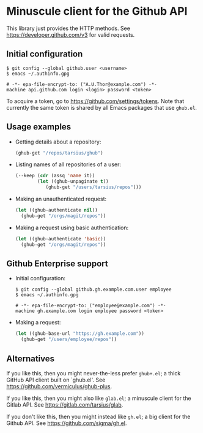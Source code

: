 Minuscule client for the Github API
===================================

This library just provides the HTTP methods.
See https://developer.github.com/v3 for valid requests.

Initial configuration
---------------------

```shell
$ git config --global github.user <username>
$ emacs ~/.authinfo.gpg
```

```
# -*- epa-file-encrypt-to: ("A.U.Thor@example.com") -*-
machine api.github.com login <login> password <token>
```

To acquire a token, go to https://github.com/settings/tokens.  Note
that currently the same token is shared by all Emacs packages that
use `ghub.el`.

Usage examples
--------------

* Getting details about a repository:

  ```lisp
  (ghub-get "/repos/tarsius/ghub")
  ```

* Listing names of all repositories of a user:

  ```lisp
  (--keep (cdr (assq 'name it))
          (let ((ghub-unpaginate t))
             (ghub-get "/users/tarsius/repos")))
  ```

* Making an unauthenticated request:

  ```lisp
  (let ((ghub-authenticate nil))
    (ghub-get "/orgs/magit/repos"))
  ```

* Making a request using basic authentication:

  ```lisp
  (let ((ghub-authenticate 'basic))
    (ghub-get "/orgs/magit/repos"))
  ```


Github Enterprise support
-------------------------

* Initial configuration:

  ```shell
  $ git config --global github.gh.example.com.user employee
  $ emacs ~/.authinfo.gpg
  ```

  ```
  # -*- epa-file-encrypt-to: ("employee@example.com") -*-
  machine gh.example.com login employee password <token>
  ```

* Making a request:

  ```lisp
  (let ((ghub-base-url "https://gh.example.com"))
    (ghub-get "/users/employee/repos"))
  ```

Alternatives
------------

If you like this, then you might never-the-less prefer `ghub+.el`;
a thick GitHub API client built on `ghub.el'.
See https://github.com/vermiculus/ghub-plus.

If you like this, then you might also like `glab.el`; a minuscule
client for the Gitlab API.  See https://gitlab.com/tarsius/glab.

If you don't like this, then you might instead like `gh.el`; a big
client for the Github API.  See https://github.com/sigma/gh.el.
